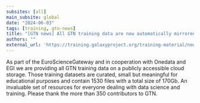```yaml
---
subsites: [all]
main_subsite: global
date: "2024-06-03"
tags: [training, gtn-news]
title: "[GTN news] All GTN training data are now automatically mirrored via Onedata"
authors: ""
external_url: 'https://training.galaxyproject.org/training-material/news/2024/06/03/onedata.html'
---
```


As part of the EuroScienceGateway and in cooperation with Onedata and EGI we are providing all GTN training data on a publicly accessible cloud storage. Those training datasets are curated, small but meaningful for educational purposes and contain 1530 files with a total size of 170Gb. An invaluable set of resources for everyone dealing with data science and training. Please thank the more than 350 contributors to GTN.

